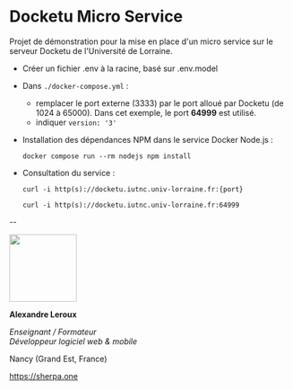 # Docketu Micro Service

Projet de démonstration pour la mise en place d'un micro service sur le serveur Docketu de l'Université de Lorraine.

- Créer un fichier .env à la racine, basé sur .env.model

- Dans `./docker-compose.yml` :
    - remplacer le port externe (3333) par le port alloué par Docketu (de 1024 à 65000). Dans cet exemple, le port __64999__ est utilisé.
    - indiquer `version: '3'` 

- Installation des dépendances NPM dans le service Docker Node.js :

    `docker compose run --rm nodejs npm install`

- Consultation du service :

    `curl -i http(s)://docketu.iutnc.univ-lorraine.fr:{port}`

    `curl -i http(s)://docketu.iutnc.univ-lorraine.fr:64999`

--

<img src="https://sherpa.one/images/sherpa-logotype.png" width="120px">

__Alexandre Leroux__

_Enseignant / Formateur_<br>
_Développeur logiciel web & mobile_

Nancy (Grand Est, France)

https://sherpa.one
